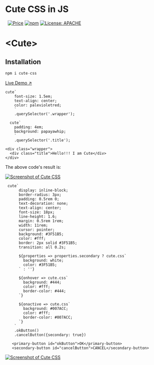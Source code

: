# Cute CSS in JS

&nbsp;
[![Price](https://img.shields.io/badge/price-FREE-0098f7.svg)](https://github.com/bmarkov/cute-css/blob/master/LICENSE)
[![npm](https://img.shields.io/npm/v/cute-css.svg?style=flat)](https://www.npmjs.com/package/cute-css)
[![License: APACHE](https://img.shields.io/badge/license-APACHE-blue.svg)](https://github.com/bmarkov/cute-css/blob/master/LICENSE)

# &lt;Cute&gt;

## Installation 

```js
npm i cute-css
```

[Live Demo ↗](https://bmarkov.github.io/cute-css/)

```
cute`
    font-size: 1.5em;
    text-align: center;
    color: palevioletred;     
    `
    .querySelector('.wrapper');

  cute`
    padding: 4em;
    background: papayawhip;
    `
    .querySelector('.title');
```

```
<div class="wrapper">
  <div class="title">Hello!!! I am Cute</div>
</div>
```

The above code's result is:

[<img src="https://raw.githubusercontent.com/https://github.com/bmarkov/cute-css/master/cute-js.png" alt="Screenshot of Cute CSS">](https://bmarkov.github.io/cute-css/)

```
 cute`
      display: inline-block;
      border-radius: 3px;
      padding: 0.5rem 0;
      text-decoration: none;
      text-align: center;
      font-size: 18px;
      line-height: 1.6;
      margin: 0.5rem 1rem;
      width: 11rem;
      cursor: pointer;
      background: #3F51B5;
      color: #fff;
      border: 2px solid #3F51B5;
      transition: all 0.2s;

      ${properties => properties.secondary ? cute.css`
        background: white;
        color: #3F51B5;
      ` : ''}

      ${onhover => cute.css`
        background: #444;
        color: #fff;
        border-color: #444;
      `}    

      ${onactive => cute.css`
        background: #007ACC;
        color: #fff;
        border-color: #007ACC;
      `}                  
    `
    .okButton()
    .cancelButton({secondary: true})
```            

```
   <primary-button id="okButton">OK</primary-button>
   <secondary-button id="cancelButton">CANCEL</secondary-button>
```     

[<img src="https://raw.githubusercontent.com/https://github.com/bmarkov/cute-css/master/cute.png" alt="Screenshot of Cute CSS">](https://bmarkov.github.io/cute-css/)
